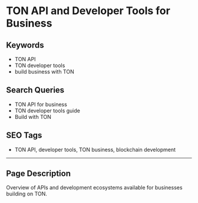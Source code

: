# TON API and Developer Tools for Business

## Keywords
- TON API
- TON developer tools
- build business with TON

## Search Queries
- TON API for business
- TON developer tools guide
- Build with TON

## SEO Tags
- TON API, developer tools, TON business, blockchain development

---

## Page Description
Overview of APIs and development ecosystems available for businesses building on TON.